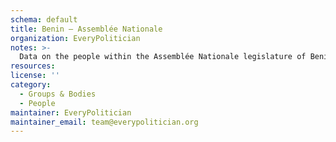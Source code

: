 ```yaml
---
schema: default
title: Benin — Assemblée Nationale
organization: EveryPolitician
notes: >-
  Data on the people within the Assemblée Nationale legislature of Benin.
resources:
license: ''
category:
  - Groups & Bodies
  - People
maintainer: EveryPolitician
maintainer_email: team@everypolitician.org
---
```

